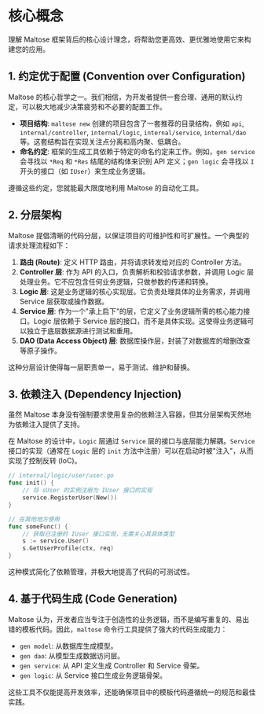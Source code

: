 # 核心概念

理解 Maltose 框架背后的核心设计理念，将帮助您更高效、更优雅地使用它来构建您的应用。

## 1. 约定优于配置 (Convention over Configuration)

Maltose 的核心哲学之一。我们相信，为开发者提供一套合理、通用的默认约定，可以极大地减少决策疲劳和不必要的配置工作。

- **项目结构**: `maltose new` 创建的项目包含了一套推荐的目录结构，例如 `api`, `internal/controller`, `internal/logic`, `internal/service`, `internal/dao` 等。这套结构旨在实现关注点分离和高内聚、低耦合。
- **命名约定**: 框架的生成工具依赖于特定的命名约定来工作。例如，`gen service` 会寻找以 `*Req` 和 `*Res` 结尾的结构体来识别 API 定义；`gen logic` 会寻找以 `I` 开头的接口（如 `IUser`）来生成业务逻辑。

遵循这些约定，您就能最大限度地利用 Maltose 的自动化工具。

## 2. 分层架构

Maltose 提倡清晰的代码分层，以保证项目的可维护性和可扩展性。一个典型的请求处理流程如下：

1.  **路由 (Route)**: 定义 HTTP 路由，并将请求转发给对应的 Controller 方法。
2.  **Controller 层**: 作为 API 的入口，负责解析和校验请求参数，并调用 Logic 层处理业务。它不应包含任何业务逻辑，只做参数的传递和转换。
3.  **Logic 层**: 这是业务逻辑的核心实现层。它负责处理具体的业务需求，并调用 Service 层获取或操作数据。
4.  **Service 层**: 作为一个"承上启下"的层，它定义了业务逻辑所需的核心能力接口。Logic 层依赖于 Service 层的接口，而不是具体实现。这使得业务逻辑可以独立于底层数据源进行测试和重用。
5.  **DAO (Data Access Object) 层**: 数据库操作层，封装了对数据库的增删改查等原子操作。

这种分层设计使得每一层职责单一，易于测试、维护和替换。

## 3. 依赖注入 (Dependency Injection)

虽然 Maltose 本身没有强制要求使用复杂的依赖注入容器，但其分层架构天然地为依赖注入提供了支持。

在 Maltose 的设计中，`Logic` 层通过 `Service` 层的接口与底层能力解耦。`Service` 接口的实现（通常在 `Logic` 层的 `init` 方法中注册）可以在启动时被"注入"，从而实现了控制反转 (IoC)。

```go
// internal/logic/user/user.go
func init() {
    // 将 sUser 的实例注册为 IUser 接口的实现
    service.RegisterUser(New())
}

// 在其他地方使用
func someFunc() {
    // 获取已注册的 IUser 接口实现，无需关心其具体类型
    s := service.User()
    s.GetUserProfile(ctx, req)
}
```

这种模式简化了依赖管理，并极大地提高了代码的可测试性。

## 4. 基于代码生成 (Code Generation)

Maltose 认为，开发者应当专注于创造性的业务逻辑，而不是编写重复的、易出错的模板代码。因此，`maltose` 命令行工具提供了强大的代码生成能力：

- `gen model`: 从数据库生成模型。
- `gen dao`: 从模型生成数据访问层。
- `gen service`: 从 API 定义生成 Controller 和 Service 骨架。
- `gen logic`: 从 Service 接口生成业务逻辑骨架。

这些工具不仅能提高开发效率，还能确保项目中的模板代码遵循统一的规范和最佳实践。
